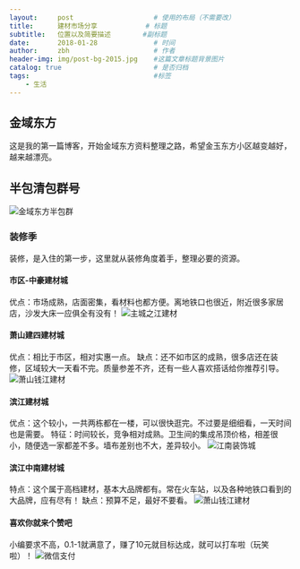 ```yaml
---
layout:     post                    # 使用的布局（不需要改）
title:      建材市场分享            # 标题 
subtitle:   位置以及简要描述        #副标题
date:       2018-01-28              # 时间
author:     zbh                     # 作者
header-img: img/post-bg-2015.jpg    #这篇文章标题背景图片
catalog: true                       # 是否归档
tags:                               #标签
    - 生活
---
```


## 金域东方
  这是我的第一篇博客，开始金域东方资料整理之路，希望金玉东方小区越变越好，越来越漂亮。
  
## 半包清包群号
  ![金域东方半包群](https://github.com/zbhddt/zbhddt.github.io/raw/master/img/top/banbaoqun.png)
  
### 装修季
  装修，是入住的第一步，这里就从装修角度着手，整理必要的资源。
#### 市区-中豪建材城
  优点：市场成熟，店面密集，看材料也都方便。离地铁口也很近，附近很多家居店，沙发大床一应俱全有没有！
  ![主城之江建材](https://github.com/zbhddt/zbhddt.github.io/raw/master/img/top/zhonghao.png)
#### 萧山建四建材城
  优点：相比于市区，相对实惠一点。
  缺点：还不如市区的成熟，很多店还在装修，区域较大一天看不完。质量参差不齐，还有一些人喜欢搭话给你推荐引导。
  ![萧山钱江建材](https://github.com/zbhddt/zbhddt.github.io/raw/master/img/top/xiaoshanshiji.png)
#### 滨江建材城
  优点：这个较小，一共两栋都在一楼，可以很快逛完。不过要是细细看，一天时间也是需要。
  特征：时间较长，竞争相对成熟。卫生间的集成吊顶价格，相差很小，随便选一家都差不多。墙布差别也不大，差异较小。
  ![江南装饰城](https://github.com/zbhddt/zbhddt.github.io/raw/master/img/top/jiangnanzhuangshi.png)
#### 滨江中南建材城
  特点：这个属于高档建材，基本大品牌都有。常在火车站，以及各种地铁口看到的大品牌，应有尽有！
  缺点：预算不足，最好不要看。
  ![萧山钱江建材](https://github.com/zbhddt/zbhddt.github.io/raw/master/img/top/zhongnan.png)
  
#### 喜欢你就来个赞吧
  小编要求不高，0.1-1就满意了，赚了10元就目标达成，就可以打车啦（玩笑啦）！
  ![微信支付](https://github.com/zbhddt/zbhddt.github.io/raw/master/img/top/weixinmoney.png)  


